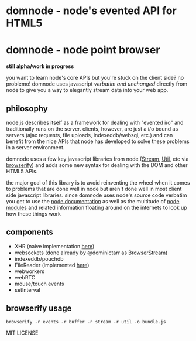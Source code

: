 # domnode - node's evented API for HTML5
# domnode - node point browser

**still alpha/work in progress**

you want to learn node's core APIs but you're stuck on the client side? no problemo! domnode uses javascript _verbatim and unchanged_ directly from node to give you a way to elegantly stream data into your web app.

## philosophy

node.js describes itself as a framework for dealing with "evented i/o" and traditionally runs on the server. clients, however, are just a i/o bound as servers (ajax requests, file uploads, indexeddb/websql, etc.) and can benefit from the nice APIs that node has developed to solve these problems in a server environment.

domnode uses a few key javascript libraries from node ([Stream](http://nodejs.org/api/stream.html), [Util](http://nodejs.org/api/util.html), etc via [browserify](https://github.com/substack/node-browserify)) and adds some new syntax for dealing with the DOM and other HTML5 APIs.

the major goal of this library is to avoid reinventing the wheel when it comes to problems that are done well in node but aren't done well in most client side javascript libraries. since domnode uses node's source code verbatim you get to use the [node documentation](http://nodejs.org/api/) as well as the multitude of [node modules](http://search.npmjs.org) and related information floating around on the internets to look up how these things work

## components

- XHR (naive implementation [here](https://github.com/maxogden/streaming-xhr-example/blob/master/attachments/streaming-xhr.js#L78))
- websockets (done already by @dominictarr as [BrowserStream](https://github.com/dominictarr/browser-stream))
- indexeddb/pouchdb
- FileReader (implemented [here](https://github.com/wookiehangover/dominode-filestream))
- webworkers
- webRTC
- mouse/touch events
- setInterval

## browserify usage

`browserify -r events -r buffer -r stream -r util -o bundle.js`

MIT LICENSE
